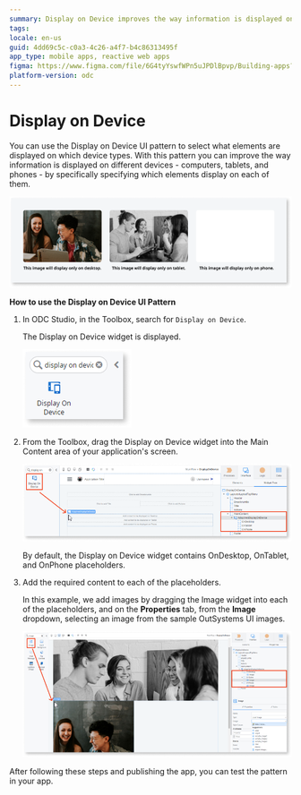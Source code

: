 ```yaml
---
summary: Display on Device improves the way information is displayed on different devices.
tags: 
locale: en-us
guid: 4dd69c5c-c0a3-4c26-a4f7-b4c86313495f
app_type: mobile apps, reactive web apps
figma: https://www.figma.com/file/6G4tyYswfWPn5uJPDlBpvp/Building-apps?type=design&node-id=3203%3A9149&t=ZwHw8hXeFhwYsO5V-1
platform-version: odc
---
```


# Display on Device

You can use the Display on Device UI pattern to select what elements are displayed on which device types. With this pattern you can improve the way information is displayed on different devices - computers, tablets, and phones - by specifically specifying which elements display on each of them.

![](<images/displayondevice-1.png>)

**How to use the Display on Device UI Pattern**

1. In ODC Studio, in the Toolbox, search for `Display on Device`.

    The Display on Device widget is displayed.

    ![](<images/displayondevice-2-ss.png>)

1. From the Toolbox, drag the Display on Device widget into the Main Content area of your application's screen.

    ![](<images/displayondevice-3-ss.png>)

    By default, the Display on Device widget contains OnDesktop, OnTablet, and OnPhone placeholders.

1. Add the required content to each of the placeholders.

    In this example, we add images by dragging the Image widget into each of the placeholders, and on the **Properties** tab, from the **Image** dropdown, selecting an image from the sample OutSystems UI images.

    ![](<images/displayondevice-4-ss.png>)

After following these steps and publishing the app, you can test the pattern in your app.
